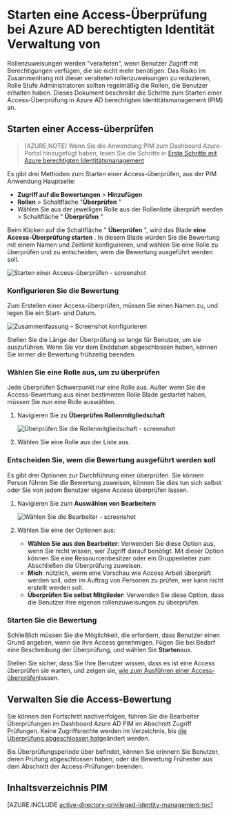 <properties
   pageTitle="So starten Sie eine Access-überprüfen | Microsoft Azure"
   description="Informationen Sie zum Erstellen einer Access-Überprüfung für berechtigte Identitäten mit der Anwendung Azure berechtigten Identitätsmanagement."
   services="active-directory"
   documentationCenter=""
   authors="kgremban"
   manager="femila"
   editor=""/>

<tags
   ms.service="active-directory"
   ms.devlang="na"
   ms.topic="article"
   ms.tgt_pltfrm="na"
   ms.workload="identity"
   ms.date="09/02/2016"
   ms.author="kgremban"/>

# <a name="how-to-start-an-access-review-in-azure-ad-privileged-identity-management"></a>Starten eine Access-Überprüfung bei Azure AD berechtigten Identität Verwaltung von

Rollenzuweisungen werden "veralteten", wenn Benutzer Zugriff mit Berechtigungen verfügen, die sie nicht mehr benötigen. Das Risiko im Zusammenhang mit dieser veralteten rollenzuweisungen zu reduzieren, Rolle Stufe Administratoren sollten regelmäßig die Rollen, die Benutzer erhalten haben. Dieses Dokument beschreibt die Schritte zum Starten einer Access-Überprüfung in Azure AD berechtigten Identitätsmanagement (PIM) an.

## <a name="start-an-access-review"></a>Starten einer Access-überprüfen
> [AZURE.NOTE] Wenn Sie die Anwendung PIM zum Dashboard Azure-Portal hinzugefügt haben, lesen Sie die Schritte in [Erste Schritte mit Azure berechtigten Identitätsmanagement](active-directory-privileged-identity-management-getting-started.md)

Es gibt drei Methoden zum Starten einer Access-überprüfen, aus der PIM Anwendung Hauptseite:

- **Zugriff auf die Bewertungen** > **Hinzufügen**
- **Rollen** > Schaltfläche "**Überprüfen** "
- Wählen Sie aus der jeweiligen Rolle aus der Rollenliste überprüft werden > Schaltfläche " **Überprüfen** "

Beim Klicken auf die Schaltfläche " **Überprüfen** ", wird das Blade **eine Access-Überprüfung starten** . In diesem Blade würden Sie die Bewertung mit einem Namen und Zeitlimit konfigurieren, und wählen Sie eine Rolle zu überprüfen und zu entscheiden, wem die Bewertung ausgeführt werden soll.

![Starten einer Access-überprüfen - screenshot][1]

### <a name="configure-the-review"></a>Konfigurieren Sie die Bewertung

Zum Erstellen einer Access-überprüfen, müssen Sie einen Namen zu, und legen Sie ein Start- und Datum.

![Zusammenfassung – Screenshot konfigurieren][2]

Stellen Sie die Länge der Überprüfung so lange für Benutzer, um sie auszuführen. Wenn Sie vor dem Enddatum abgeschlossen haben, können Sie immer die Bewertung frühzeitig beenden.

### <a name="choose-a-role-to-review"></a>Wählen Sie eine Rolle aus, um zu überprüfen

Jede überprüfen Schwerpunkt nur eine Rolle aus. Außer wenn Sie die Access-Bewertung aus einer bestimmten Rolle Blade gestartet haben, müssen Sie nun eine Rolle auswählen.

1. Navigieren Sie zu **Überprüfen Rollenmitgliedschaft**

    ![Überprüfen Sie die Rollenmitgliedschaft - screenshot][3]

2. Wählen Sie eine Rolle aus der Liste aus.

### <a name="decide-who-will-perform-the-review"></a>Entscheiden Sie, wem die Bewertung ausgeführt werden soll

Es gibt drei Optionen zur Durchführung einer überprüfen. Sie können Person führen Sie die Bewertung zuweisen, können Sie dies tun sich selbst oder Sie von jedem Benutzer eigene Access überprüfen lassen.

1. Navigieren Sie zum **Auswählen von Bearbeitern**

    ![Wählen Sie die Bearbeiter - screenshot][4]

2. Wählen Sie eine der Optionen aus:
    - **Wählen Sie aus den Bearbeiter**: Verwenden Sie diese Option aus, wenn Sie nicht wissen, wer Zugriff darauf benötigt. Mit dieser Option können Sie eine Ressourcenbesitzer oder ein Gruppenleiter zum Abschließen die Überprüfung zuweisen.
    - **Mich**: nützlich, wenn eine Vorschau wie Access Arbeit überprüft werden soll, oder im Auftrag von Personen zu prüfen, wer kann nicht erstellt werden soll.
    - **Überprüfen Sie selbst Mitglieder**: Verwenden Sie diese Option, dass die Benutzer ihre eigenen rollenzuweisungen zu überprüfen.

### <a name="start-the-review"></a>Starten Sie die Bewertung

Schließlich müssen Sie die Möglichkeit, die erfordern, dass Benutzer einen Grund angeben, wenn sie ihre Access genehmigen. Fügen Sie bei Bedarf eine Beschreibung der Überprüfung, und wählen Sie **Starten**aus.

Stellen Sie sicher, dass Sie Ihre Benutzer wissen, dass es ist eine Access überprüfen sie warten, und zeigen sie, [wie zum Ausführen einer Access-überprüfen](active-directory-privileged-identity-management-how-to-perform-security-review.md)lassen.

## <a name="manage-the-access-review"></a>Verwalten Sie die Access-Bewertung

Sie können den Fortschritt nachverfolgen, führen Sie die Bearbeiter Überprüfungen im Dashboard Azure AD PIM im Abschnitt Zugriff Prüfungen. Keine Zugriffsrechte werden im Verzeichnis, bis [die Überprüfung abgeschlossen hat](active-directory-privileged-identity-management-how-to-complete-review.md)geändert werden.

Bis Überprüfungsperiode über befindet, können Sie erinnern Sie Benutzer, deren Prüfung abgeschlossen haben, oder die Bewertung Frühester aus dem Abschnitt der Access-Prüfungen beenden.


<!--Every topic should have next steps and links to the next logical set of content to keep the customer engaged-->
## <a name="pim-table-of-contents"></a>Inhaltsverzeichnis PIM
[AZURE.INCLUDE [active-directory-privileged-identity-management-toc](../../includes/active-directory-privileged-identity-management-toc.md)]

<!--Image references-->

[1]: ./media/active-directory-privileged-identity-management-how-to-start-security-review/PIM_start_review.png
[2]: ./media/active-directory-privileged-identity-management-how-to-start-security-review/PIM_review_configure.png
[3]: ./media/active-directory-privileged-identity-management-how-to-start-security-review/PIM_review_role.png
[4]: ./media/active-directory-privileged-identity-management-how-to-start-security-review/PIM_review_reviewers.png
